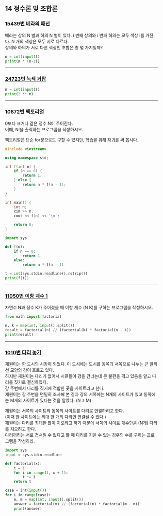 ## 14 정수론 및 조합론

### [15439번 베라의 패션](https://boj.kr/15439)

베라는 상의 N 벌과 하의 N 벌이 있다. i 번째 상의와 i 번째 하의는 모두 색상 i를 가진다. N 개의 색상은 모두 서로 다르다.  
상의와 하의가 서로 다른 색상인 조합은 총 몇 가지일까?

```python
n = int(input())
print(n * (n-1))
```

---

### [24723번 녹색 거탑](https://boj.kr/24723)

```python
n = int(input())
print(2 ** n)
```

---

### [10872번 팩토리얼](https://boj.kr/10872)

0보다 크거나 같은 정수 N이 주어진다.  
이때, N!을 출력하는 프로그램을 작성하시오.

팩토리얼은 단순 for문으로도 구할 수 있지만, 학습을 위해 재귀를 써 봅시다.

```cpp
#include <iostream>

using namespace std;

int f(int n) {
    if (n == 0) {
        return 1;
    } else {
        return n * f(n - 1);
    }
}

int main() {
    int n;
    cin >> n;
    cout << f(n) << '\n';

    return 0;
}
```

```python
import sys

def f(n):
    if n == 0:
        return 1
    else:
        return n * f(n - 1)

t = int(sys.stdin.readline().rstrip())
print(f(t))
```

---

### [11050번 이항 계수 1](https://boj.kr/11050)

자연수 N과 정수 K가 주어졌을 때 이항 계수 (N K)를 구하는 프로그램을 작성하시오.

```python
from math import factorial

n, k = map(int, input().split())
result = factorial(n) // (factorial(k) * factorial(n - k))
print(result)
```

---

### [1010번 다리 놓기](https://boj.kr/1010)

재원이는 한 도시의 시장이 되었다. 이 도시에는 도시를 동쪽과 서쪽으로 나누는 큰 일직선 모양의 강이 흐르고 있다.  
하지만 재원이는 다리가 없어서 시민들이 강을 건너는데 큰 불편을 겪고 있음을 알고 다리를 짓기로 결심하였다.  
강 주변에서 다리를 짓기에 적합한 곳을 사이트라고 한다.  
재원이는 강 주변을 면밀히 조사해 본 결과 강의 서쪽에는 N개의 사이트가 있고 동쪽에는 M개의 사이트가 있다는 것을 알았다. (N ≤ M)

재원이는 서쪽의 사이트와 동쪽의 사이트를 다리로 연결하려고 한다.  
(이때 한 사이트에는 최대 한 개의 다리만 연결될 수 있다.)  
재원이는 다리를 최대한 많이 지으려고 하기 때문에 서쪽의 사이트 개수만큼 (N개) 다리를 지으려고 한다.  
다리끼리는 서로 겹쳐질 수 없다고 할 때 다리를 지을 수 있는 경우의 수를 구하는 프로그램을 작성하라.

```python
import sys
input = sys.stdin.readline

def factorial(x):
    t = 1
    for i in range(1, x + 1):
        t *= i
    return t

case = int(input())
for i in range(case):
    n, m = map(int, input().split())
    answer = factorial(m) // (factorial(n) * factorial(m - n))
    print(answer)
```
